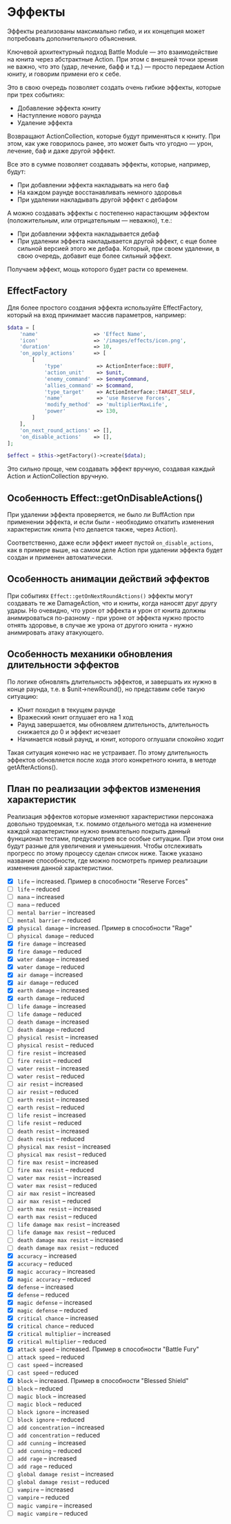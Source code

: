 
# Эффекты

Эффекты реализованы максимально гибко, и их концепция может потребовать дополнительного объяснения.

Ключевой архитектурный подход Battle Module — это взаимодействие на юнита через абстрактные Action. При этом с внешней
точки зрения не важно, что это (удар, лечение, бафф и т.д.) — просто передаем Action юниту, и говорим примени его к 
себе.

Это в свою очередь позволяет создать очень гибкие эффекты, которые при трех событиях:

- Добавление эффекта юниту
- Наступление нового раунда
- Удаление эффекта

Возвращают ActionCollection, которые будут применяться к юниту. При этом, как уже говорилось ранее, это может быть что 
угодно — урон, лечение, баф и даже другой эффект.

Все это в сумме позволяет создавать эффекты, которые, например, будут:

- При добавлении эффекта накладывать на него баф
- На каждом раунде восстанавливать немного здоровья
- При удалении накладывать другой эффект с дебафом

А можно создавать эффекты с постепенно нарастающим эффектом (положительным, или отрицательным — неважно), т.е.:

- При добавлении эффекта накладывается дебаф
- При удалении эффекта накладывается другой эффект, с еще более сильной версией этого же дебафа. Который, при своем 
удалении, в свою очередь, добавит еще более сильный эффект.

Получаем эффект, мощь которого будет расти со временем.

## EffectFactory

Для более простого создания эффекта используйте EffectFactory, который на вход принимает массив параметров, например:

```php
$data = [
    'name'                  => 'Effect Name',
    'icon'                  => '/images/effects/icon.png',
    'duration'              => 10,
    'on_apply_actions'      => [
        [
            'type'           => ActionInterface::BUFF,
            'action_unit'    => $unit,
            'enemy_command'  => $enemyCommand,
            'allies_command' => $command,
            'type_target'    => ActionInterface::TARGET_SELF,
            'name'           => 'use Reserve Forces',
            'modify_method'  => 'multiplierMaxLife',
            'power'          => 130,
        ]
    ],
    'on_next_round_actions' => [],
    'on_disable_actions'    => [],
];

$effect = $this->getFactory()->create($data);
```

Это сильно проще, чем создавать эффект вручную, создавая каждый Action и ActionCollection вручную.

## Особенность Effect::getOnDisableActions()

При удалении эффекта проверяется, не было ли BuffAction при применении эффекта, и если были - необходимо откатить 
изменения характеристик юнита (что делается также, через Action).

Соответственно, даже если эффект имеет пустой `on_disable_actions`, как в примере выше, на самом деле Action при 
удалении эффекта будет создан и применен автоматически.

## Особенность анимации действий эффектов

При событиях `Effect::getOnNextRoundActions()` эффекты могут создавать те же DamageAction, что и юниты, когда наносят 
друг другу удары. Но очевидно, что урон от эффекта и урон от юнита должны анимироваться по-разному - при уроне от 
эффекта нужно просто отнять здоровье, в случае же урона от другого юнита - нужно анимировать атаку атакующего.

## Особенность механики обновления длительности эффектов

По логике обновлять длительность эффектов, и завершать их нужно в конце раунда, т.е. в $unit->newRound(), но представим
себе такую ситуацию:

- Юнит походил в текущем раунде
- Вражеский юнит оглушает его на 1 ход
- Раунд завершается, мы обновляем длительность, длительность снижается до 0 и эффект исчезает
- Начинается новый раунд, и юнит, которого оглушали спокойно ходит

Такая ситуация конечно нас не устраивает. По этому длительность эффектов обновляется после хода этого конкретного юнита,
в методе getAfterActions().

## План по реализации эффектов изменения характеристик

Реализация эффектов которые изменяют характеристики персонажа довольно трудоемкая, т.к. помимо отдельного метода на
изменение каждой характеристики нужно внимательно покрыть данный функционал тестами, предусмотрев все особые ситуации.
При этом они будут разные для увеличения и уменьшения. Чтобы отслеживать прогресс по этому процессу сделан список ниже.
Также указано название способности, где можно посмотреть пример реализации изменения данной характеристики.

- [x] `life` – increased. Пример в способности "Reserve Forces"
- [ ] `life` – reduced
- [ ] `mana` – increased
- [ ] `mana` – reduced
- [ ] `mental barrier` – increased
- [ ] `mental barrier` – reduced
- [x] `physical damage` – increased. Пример в способности "Rage"
- [ ] `physical damage` – reduced
- [x] `fire damage` – increased
- [x] `fire damage` – reduced
- [x] `water damage` – increased
- [x] `water damage` – reduced
- [x] `air damage` – increased
- [x] `air damage` – reduced
- [x] `earth damage` – increased
- [x] `earth damage` – reduced
- [ ] `life damage` – increased
- [ ] `life damage` – reduced
- [ ] `death damage` – increased
- [ ] `death damage` – reduced
- [ ] `physical resist` – increased
- [ ] `physical resist` – reduced
- [ ] `fire resist` – increased
- [ ] `fire resist` – reduced
- [ ] `water resist` – increased
- [ ] `water resist` – reduced
- [ ] `air resist` – increased
- [ ] `air resist` – reduced
- [ ] `earth resist` – increased
- [ ] `earth resist` – reduced
- [ ] `life resist` – increased
- [ ] `life resist` – reduced
- [ ] `death resist` – increased
- [ ] `death resist` – reduced
- [ ] `physical max resist` – increased
- [ ] `physical max resist` – reduced
- [ ] `fire max resist` – increased
- [ ] `fire max resist` – reduced
- [ ] `water max resist` – increased
- [ ] `water max resist` – reduced
- [ ] `air max resist` – increased
- [ ] `air max resist` – reduced
- [ ] `earth max resist` – increased
- [ ] `earth max resist` – reduced
- [ ] `life damage max resist` – increased
- [ ] `life damage max resist` – reduced
- [ ] `death damage max resist` – increased
- [ ] `death damage max resist` – reduced
- [x] `accuracy` – increased
- [x] `accuracy` – reduced
- [x] `magic accuracy` – increased
- [x] `magic accuracy` – reduced
- [x] `defense` – increased
- [x] `defense` – reduced
- [x] `magic defense` – increased
- [x] `magic defense` – reduced
- [x] `critical chance` – increased
- [x] `critical chance` – reduced
- [x] `critical multiplier` – increased
- [x] `critical multiplier` – reduced
- [x] `attack speed` – increased. Пример в способности "Battle Fury"
- [ ] `attack speed` – reduced
- [ ] `cast speed` – increased
- [ ] `cast speed` – reduced
- [x] `block` – increased. Пример в способности "Blessed Shield"
- [ ] `block` – reduced
- [ ] `magic block` – increased
- [ ] `magic block` – reduced
- [ ] `block ignore` – increased
- [ ] `block ignore` – reduced
- [ ] `add concentration` – increased
- [ ] `add concentration` – reduced
- [ ] `add cunning` – increased
- [ ] `add cunning` – reduced
- [ ] `add rage` – increased
- [ ] `add rage` – reduced
- [ ] `global damage resist` – increased
- [ ] `global damage resist` – reduced
- [ ] `vampire` – increased
- [ ] `vampire` – reduced
- [ ] `magic vampire` – increased
- [ ] `magic vampire` – reduced
